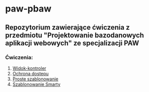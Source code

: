 # paw-pbaw
## Repozytorium zawierające ćwiczenia z przedmiotu "Projektowanie bazodanowych aplikacji webowych" ze specjalizacji PAW

### Ćwiczenia:

1. [Widok-kontroler](https://github.com/taachii/paw-pbaw/tree/main/01_widok_kontroler)
2. [Ochrona dostepu](https://github.com/taachii/paw-pbaw/tree/main/02_ochrona_dostepu)
3. [Proste szablonowanie](https://github.com/taachii/paw-pbaw/tree/main/03_proste_szablonowanie)
4. [Szablonowanie Smarty](https://github.com/taachii/paw-pbaw/tree/main/04_szablonowanie_smarty)
